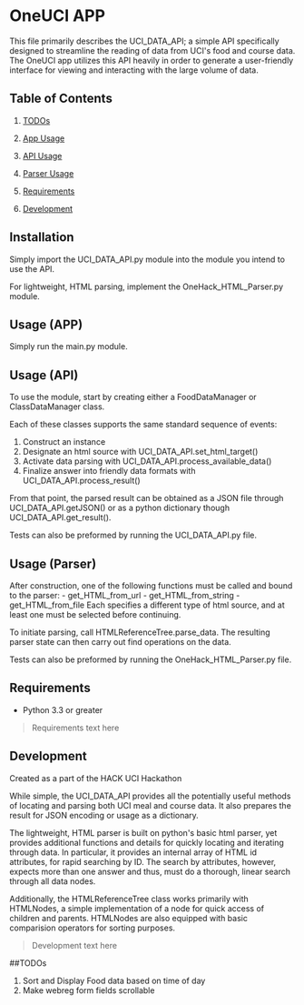 # OneUCI APP

This file primarily describes the UCI_DATA_API; a simple API specifically designed to streamline the reading of data from UCI's food and course data. The OneUCI app utilizes this API heavily in order to generate a user-friendly interface for viewing and interacting with the large volume of data.

## Table of Contents

1. [TODOs](#todos)

1. [App Usage](#usage (APP))
2. [API Usage](#usage (API))
3. [Parser Usage](#usage (Parser))
4. [Requirements](#requirements)
5. [Development](#develompent)

## Installation
Simply import the UCI_DATA_API.py module into the module you intend to use the API.

For lightweight, HTML parsing, implement the OneHack_HTML_Parser.py module.

## Usage (APP)
Simply run the main.py module.

## Usage (API)
To use the module, start by creating either a FoodDataManager or ClassDataManager class.

Each of these classes supports the same standard sequence of events:
 1. Construct an instance
 2. Designate an html source with UCI_DATA_API.set_html_target()
 3. Activate data parsing with UCI_DATA_API.process_available_data()
 4. Finalize answer into friendly data formats with UCI_DATA_API.process_result()

From that point, the parsed result can be obtained as a JSON file through UCI_DATA_API.getJSON()
or as a python dictionary though UCI_DATA_API.get_result().

Tests can also be preformed by running the UCI_DATA_API.py file.

## Usage (Parser)
 After construction, one of the following functions must be called and bound to the parser:
    - get_HTML_from_url
    - get_HTML_from_string
    - get_HTML_from_file
 Each specifies a different type of html source, and at least one must be selected before continuing.

 To initiate parsing, call HTMLReferenceTree.parse_data. The resulting parser state can then carry out find operations on the data.

 Tests can also be preformed by running the OneHack_HTML_Parser.py file.

## Requirements

- Python 3.3 or greater
> Requirements text here

## Development
 Created as a part of the HACK UCI Hackathon

 While simple, the UCI_DATA_API provides all the potentially useful methods of locating and parsing both UCI meal and course data. It also prepares the result for JSON encoding or usage as a dictionary.

 The lightweight, HTML parser is built on python's basic html parser, yet provides additional functions and details for quickly locating and iterating through data. In particular, it provides an internal array of HTML id attributes, for rapid searching by ID. The search by attributes, however, expects more than one answer and thus, must do a thorough, linear search through all data nodes.

 Additionally, the HTMLReferenceTree class works primarily with HTMLNodes, a simple implementation of a node for quick access of children and parents. HTMLNodes are also equipped with basic comparision operators for sorting purposes.
> Development text here

##TODOs

1. Sort and Display Food data based on time of day
2. Make webreg form fields scrollable
